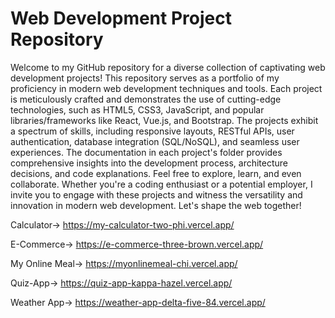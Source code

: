 # Web Development Project Repository

Welcome to my GitHub repository for a diverse collection of captivating web development projects! This repository serves as a portfolio of my proficiency in modern web development techniques and tools. Each project is meticulously crafted and demonstrates the use of cutting-edge technologies, such as HTML5, CSS3, JavaScript, and popular libraries/frameworks like React, Vue.js, and Bootstrap. The projects exhibit a spectrum of skills, including responsive layouts, RESTful APIs, user authentication, database integration (SQL/NoSQL), and seamless user experiences. The documentation in each project's folder provides comprehensive insights into the development process, architecture decisions, and code explanations. Feel free to explore, learn, and even collaborate. Whether you're a coding enthusiast or a potential employer, I invite you to engage with these projects and witness the versatility and innovation in modern web development. Let's shape the web together!

Calculator-> https://my-calculator-two-phi.vercel.app/

E-Commerce-> https://e-commerce-three-brown.vercel.app/

My Online Meal-> https://myonlinemeal-chi.vercel.app/

Quiz-App-> https://quiz-app-kappa-hazel.vercel.app/

Weather App-> https://weather-app-delta-five-84.vercel.app/
